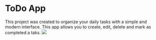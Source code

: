 # ToDo App

This project was created to organize your daily tasks with a simple and modern interface. This app allows you to create, edit, delete and mark as completed a taks. 
<img src={./src/assets/app-picture.PNG}/>

